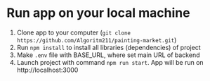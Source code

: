 # Run app on your local machine


1. Clone app to your computer (`git clone https://github.com/Algoritm211/painting-market.git`)
2. Run `npm install` to install all libraries (dependencies) of project
3. Make `.env` file with BASE_URL, where set main URL of backend
4. Launch project with command `npm run start`. App will be run on http://localhost:3000
